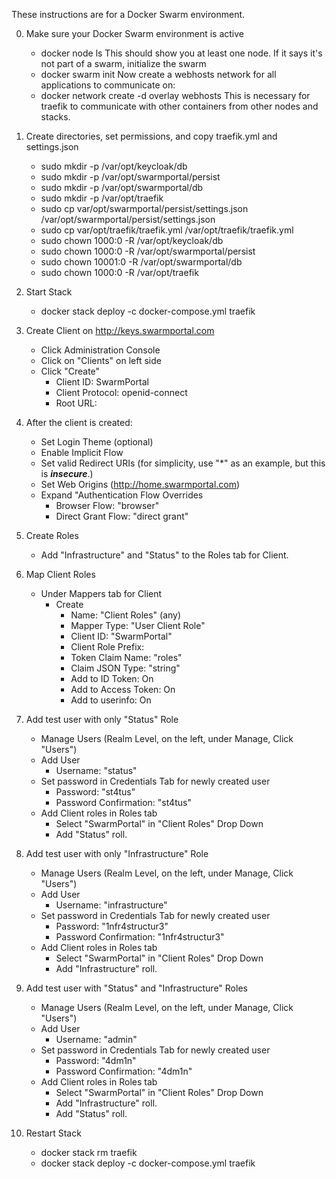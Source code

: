 These instructions are for a Docker Swarm environment.

0. Make sure your Docker Swarm environment is active
    - docker node ls
    This should show you at least one node. If it says it's not part of a swarm, initialize the swarm
    - docker swarm init
    Now create a webhosts network for all applications to communicate on:
    - docker network create -d overlay webhosts
    This is necessary for traefik to communicate with other containers from other nodes and stacks.

1. Create directories, set permissions, and copy traefik.yml and settings.json
    - sudo mkdir -p /var/opt/keycloak/db
    - sudo mkdir -p /var/opt/swarmportal/persist
    - sudo mkdir -p /var/opt/swarmportal/db
    - sudo mkdir -p /var/opt/traefik
    - sudo cp var/opt/swarmportal/persist/settings.json /var/opt/swarmportal/persist/settings.json
    - sudo cp var/opt/traefik/traefik.yml /var/opt/traefik/traefik.yml
    - sudo chown 1000:0 -R /var/opt/keycloak/db
    - sudo chown 1000:0 -R /var/opt/swarmportal/persist
    - sudo chown 10001:0 -R /var/opt/swarmportal/db
    - sudo chown 1000:0 -R /var/opt/traefik
2. Start Stack
    - docker stack deploy -c docker-compose.yml traefik
3. Create Client on http://keys.swarmportal.com
    - Click Administration Console
    - Click on "Clients" on left side
    - Click "Create"
        - Client ID: SwarmPortal
        - Client Protocol: openid-connect
        - Root URL: <blank>
4. After the client is created:
    - Set Login Theme (optional)
    - Enable Implicit Flow
    - Set valid Redirect URIs (for simplicity, use "\*" as an example, but this is **__*insecure*__**.)
    - Set Web Origins (http://home.swarmportal.com)
    - Expand "Authentication Flow Overrides
        - Browser Flow: "browser"
        - Direct Grant Flow: "direct grant"
5. Create Roles
    - Add "Infrastructure" and "Status" to the Roles tab for Client.
6. Map Client Roles
    - Under Mappers tab for Client
        - Create
            - Name: "Client Roles" (any)
            - Mapper Type: "User Client Role"
            - Client ID: "SwarmPortal"
            - Client Role Prefix: <blank>
            - Token Claim Name: "roles"
            - Claim JSON Type: "string"
            - Add to ID Token: On
            - Add to Access Token: On
            - Add to userinfo: On

7. Add test user with only "Status" Role
    - Manage Users (Realm Level, on the left, under Manage, Click "Users")
    - Add User
        - Username: "status"
    - Set password in Credentials Tab for newly created user
        - Password: "st4tus"
        - Password Confirmation: "st4tus"
    - Add Client roles in Roles tab
        - Select "SwarmPortal" in "Client Roles" Drop Down
        - Add "Status" roll.
        
8. Add test user with only "Infrastructure" Role
    - Manage Users (Realm Level, on the left, under Manage, Click "Users")
    - Add User 
        - Username: "infrastructure"
    - Set password in Credentials Tab for newly created user
        - Password: "1nfr4structur3"
        - Password Confirmation: "1nfr4structur3"
    - Add Client roles in Roles tab
        - Select "SwarmPortal" in "Client Roles" Drop Down
        - Add "Infrastructure" roll.
        
9. Add test user with "Status" and "Infrastructure" Roles
    - Manage Users (Realm Level, on the left, under Manage, Click "Users")
    - Add User
        - Username: "admin"
    - Set password in Credentials Tab for newly created user
        - Password: "4dm1n"
        - Password Confirmation: "4dm1n"
    - Add Client roles in Roles tab
        - Select "SwarmPortal" in "Client Roles" Drop Down
        - Add "Infrastructure" roll.
        - Add "Status" roll.
        
10. Restart Stack
    - docker stack rm traefik
    - docker stack deploy -c docker-compose.yml traefik